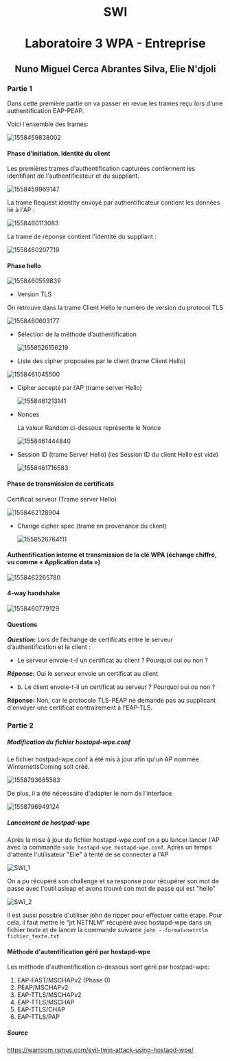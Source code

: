 










<h1><center> SWI </center></h1>

<h1><center> Laboratoire 3 WPA - Entreprise </center></h1>







<h2><center> Nuno Miguel Cerca Abrantes Silva, Elie N'djoli </center></h2>

<div style="page-break-after:always;"></div>

### Partie 1

Dans cette première partie on va passer en revue les trames reçu lors d'une authentification EAP-PEAP.

Voici l'ensemble des trames:

![1558459838002](./Images/1558459838002.png)

#### Phase d’initiation. Identité du client

Les premières trames d'authentification capturées contiennent les identifiant de l'authentificateur et du suppliant.

![1558459969147](./Images/1558459969147.png)



La trame Request identity envoyé par authentificateur contient les données lié à l'AP :

![1558460113083](./Images/1558460113083.png)



La trame de réponse contient l'identité du suppliant :

![1558460207719](./Images/1558460207719.png)



#### Phase hello

![1558460559839](./Images/1558460559839.png)

- Version TLS

On retrouve dans la trame Client Hello le numéro de version du protocol TLS

![1558460603177](./Images/1558460603177.png)

- Sélection de la méthode d’authentification

  ![1558526156219](./Images/1558526156219.png)

- Liste des cipher proposées par le client (trame Client Hello)

![1558461045500](./Images/1558461045500.png)

- Cipher accepté par l’AP (trame server Hello)

  ![1558461213141](./Images/1558461213141.png)

- Nonces

  La valeur Random ci-dessous représente le Nonce

  ![1558461444840](./Images/1558461444840.png)

- Session ID (trame Server Hello)  (les Session ID du client Hello est vide)

  ![1558461716583](./Images/1558461716583.png)



#### Phase de transmission de certificats

Certificat serveur (Trame server Hello)

![1558462128904](./Images/1558462128904.png)

- Change cipher spec (trame en provenance du client)

  ![1558526764111](./Images/1558526764111.png)

#### Authentification interne et transmission de la clé WPA (échange chiffré, vu comme « Application data »)

![1558462265780](./Images/1558462265780.png)

#### 4-way handshake

![1558460779129](./Images/1558460779129.png)

#### Questions

**_Question:_** Lors de l’échange de certificats entre le serveur d’authentification et le client :

- Le serveur envoie-t-il un certificat au client ? Pourquoi oui ou non ?

**_Réponse:_** Oui le serveur envoie un certificat au client

- b.	Le client envoie-t-il un certificat au serveur ? Pourquoi oui ou non ?

**Réponse:** Non, car le protocole TLS-PEAP ne demande pas au supplicant d'envoyer une certificat contrairement à l'EAP-TLS. 

### Partie 2

##### Modification du fichier hostapd-wpe.conf

Le fichier hostpad-wpe.conf à été mis à jour afin qu'un AP nommée WinternetIsComing soit créé.

![1558793685583](./Images/1558793685583.png)

De plus, il a été nécessaire d'adapter le nom de l'interface

![1558796949124](./Images/1558796949124.png)

##### Lancement de hostpad-wpe

Après la mise à jour du fichier hostapd-wpe.conf on a pu lancer lancer l'AP avec la commande `sudo hostapd-wpe hostapd-wpe.conf`. Après un temps d'attente l'utilisateur "Elie" à tenté de se connecter à l'AP

![SWI_1](./Images/SWI_1.PNG)

On a pu récupéré son challenge et sa response pour récupérer son mot de passe avec l'outil asleap et avons trouvé son mot de passe qui est "hello"

![SWI_2](./Images/SWI_2.PNG)

Il est aussi possible d'utiliser john de ripper pour effectuer cette étape. Pour cela, il faut mettre le "jrt NETNLM" récupéré avec hostapd-wpe dans un fichier texte et de lancer la commande suivante `john --format=netntlm fichier_texte.txt` 

#### Méthode d'autentification géré par hostapd-wpe

Les méthode d'authentification ci-dessous sont géré par hostpad-wpe:

1. EAP-FAST/MSCHAPv2 (Phase 0)
2. PEAP/MSCHAPv2
3. EAP-TTLS/MSCHAPv2
4. EAP-TTLS/MSCHAP
5. EAP-TTLS/CHAP
6. EAP-TTLS/PAP

##### Source

<https://warroom.rsmus.com/evil-twin-attack-using-hostapd-wpe/>